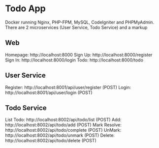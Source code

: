 # Todo App

Docker running Nginx, PHP-FPM, MySQL, CodeIgniter and PHPMyAdmin.
There are 2 microservices (User Service, Todo Service) and a markup

## Web

Homepage: http://localhost:8000
Sign Up: http://localhost:8000/register
Sign In: http://localhost:8000/login
Todo: http://localhost:8000/todo

## User Service

Register: http://localhost:8001/api/user/register (POST)
Login: http://localhost:8001/api/user/login (POST)

## Todo Service

List Todo: http://localhost:8002/api/todo/list (POST)
Add: http://localhost:8002/api/todo/add (POST)
Mark Resolve: http://localhost:8002/api/todo/complete (POST)
UnMark: http://localhost:8002/api/todo/unmark (POST)
Delete: http://localhost:8002/api/todo/delete (POST)